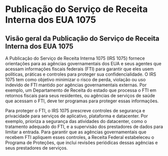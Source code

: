 # Publicação do Serviço de Receita Interna dos EUA 1075



## [](https://learn.microsoft.com/pt-br/compliance/regulatory/offering-irs-1075#us-internal-revenue-service-publication-1075-overview)Visão geral da Publicação do Serviço de Receita Interna dos EUA 1075

A Publicação do Serviço de Receita Interna 1075 (IRS 1075) fornece orientações para as agências governamentais dos EUA e seus agentes que acessam informações fiscais federais (FTI) para garantir que eles usem políticas, práticas e controles para proteger sua confidencialidade. O IRS 1075 tem como objetivo minimizar o risco de perda, violação ou uso indevido de FTI mantido por agências governamentais externas. Por exemplo, um Departamento de Receita do estado que processa o FTI em retornos fiscais para seus residentes, ou agências de serviços de saúde que acessam o FTI, deve ter programas para proteger essas informações.

Para proteger o FTI, o IRS 1075 prescreve controles de segurança e privacidade para serviços de aplicativo, plataforma e datacenter. Por exemplo, prioriza a segurança das atividades do datacenter, como o tratamento adequado do FTI, e a supervisão dos prestadores de dados para limitar a entrada. Para garantir que as agências governamentais que recebem FTI apliquem esses controles, a Receita Federal estabeleceu o Programa de Proteções, que inclui revisões periódicas dessas agências e seus prestadores de serviços.